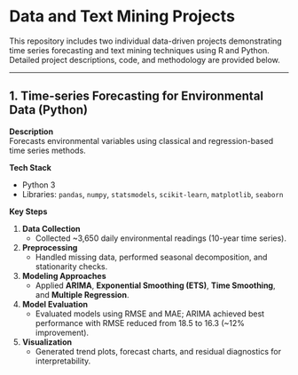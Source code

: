 # Data and Text Mining Projects

This repository includes two individual data-driven projects demonstrating time series forecasting and text mining techniques using R and Python. Detailed project descriptions, code, and methodology are provided below.

---

## 1. Time-series Forecasting for Environmental Data (Python)

**Description**  
Forecasts environmental variables using classical and regression-based time series methods.

**Tech Stack**  
- Python 3  
- Libraries: `pandas`, `numpy`, `statsmodels`, `scikit-learn`, `matplotlib`, `seaborn`

**Key Steps**  
1. **Data Collection**  
   - Collected ~3,650 daily environmental readings (10-year time series).  
2. **Preprocessing**  
   - Handled missing data, performed seasonal decomposition, and stationarity checks.  
3. **Modeling Approaches**  
   - Applied **ARIMA**, **Exponential Smoothing (ETS)**, **Time Smoothing**, and **Multiple Regression**.  
4. **Model Evaluation**  
   - Evaluated models using RMSE and MAE; ARIMA achieved best performance with RMSE reduced from 18.5 to 16.3 (~12% improvement).  
5. **Visualization**  
   - Generated trend plots, forecast charts, and residual diagnostics for interpretability.

